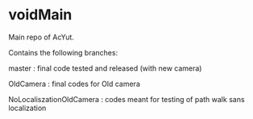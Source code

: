 voidMain
========
Main repo of AcYut.

Contains the following branches:

master                   : final code tested and released (with new camera)

OldCamera                : final codes for Old camera 

NoLocaliszationOldCamera : codes meant for testing of path walk sans localization




